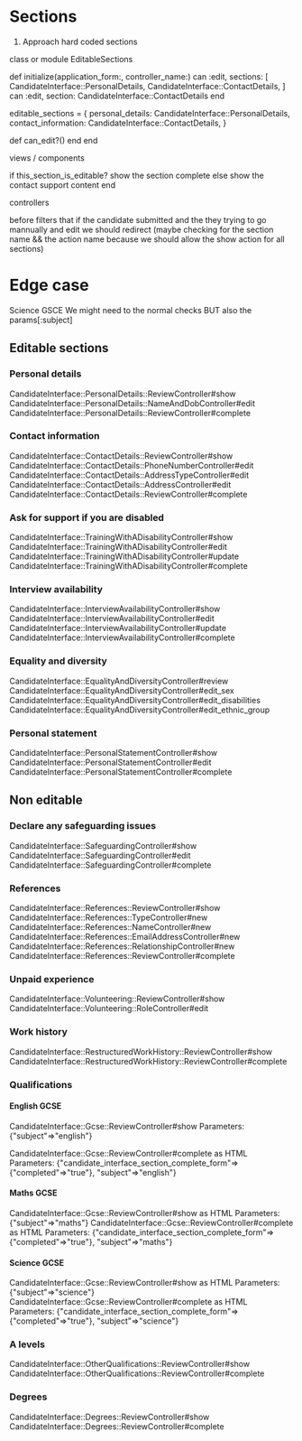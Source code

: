 # Sections


1. Approach hard coded sections

class or module EditableSections

def initialize(application_form:, controller_name:)
  can :edit, sections: [
    CandidateInterface::PersonalDetails,
    CandidateInterface::ContactDetails,
  ]
  can :edit, section: CandidateInterface::ContactDetails
end

editable_sections = {
  personal_details: CandidateInterface::PersonalDetails,
  contact_information: CandidateInterface::ContactDetails,
}

def can_edit?()
end
end

views / components

if this_section_is_editable?
  show the section complete
else
  show the contact support content
end

controllers

before filters that if
the candidate submitted and the they trying to go mannually and edit we should
redirect (maybe checking for the section name && the action name because we
should allow the show action for all sections)

# Edge case

Science GSCE
We might need to the normal checks BUT also the params[:subject]

## Editable sections

### Personal details

CandidateInterface::PersonalDetails::ReviewController#show
CandidateInterface::PersonalDetails::NameAndDobController#edit
CandidateInterface::PersonalDetails::ReviewController#complete

### Contact information

CandidateInterface::ContactDetails::ReviewController#show
CandidateInterface::ContactDetails::PhoneNumberController#edit
CandidateInterface::ContactDetails::AddressTypeController#edit
CandidateInterface::ContactDetails::AddressController#edit
CandidateInterface::ContactDetails::ReviewController#complete

### Ask for support if you are disabled

CandidateInterface::TrainingWithADisabilityController#show
CandidateInterface::TrainingWithADisabilityController#edit
CandidateInterface::TrainingWithADisabilityController#update
CandidateInterface::TrainingWithADisabilityController#complete

### Interview availability

CandidateInterface::InterviewAvailabilityController#show
CandidateInterface::InterviewAvailabilityController#edit
CandidateInterface::InterviewAvailabilityController#update
CandidateInterface::InterviewAvailabilityController#complete

### Equality and diversity

CandidateInterface::EqualityAndDiversityController#review
CandidateInterface::EqualityAndDiversityController#edit_sex
CandidateInterface::EqualityAndDiversityController#edit_disabilities
CandidateInterface::EqualityAndDiversityController#edit_ethnic_group

### Personal statement

CandidateInterface::PersonalStatementController#show
CandidateInterface::PersonalStatementController#edit
CandidateInterface::PersonalStatementController#complete

## Non editable

### Declare any safeguarding issues

CandidateInterface::SafeguardingController#show
CandidateInterface::SafeguardingController#edit
CandidateInterface::SafeguardingController#complete

### References

CandidateInterface::References::ReviewController#show
CandidateInterface::References::TypeController#new
CandidateInterface::References::NameController#new
CandidateInterface::References::EmailAddressController#new
CandidateInterface::References::RelationshipController#new
CandidateInterface::References::ReviewController#complete

### Unpaid experience

CandidateInterface::Volunteering::ReviewController#show
CandidateInterface::Volunteering::RoleController#edit

### Work history

CandidateInterface::RestructuredWorkHistory::ReviewController#show
CandidateInterface::RestructuredWorkHistory::ReviewController#complete

### Qualifications

#### English GCSE

CandidateInterface::Gcse::ReviewController#show
Parameters: {"subject"=>"english"}

CandidateInterface::Gcse::ReviewController#complete as HTML
Parameters: {"candidate_interface_section_complete_form"=>{"completed"=>"true"}, "subject"=>"english"}

#### Maths GCSE

CandidateInterface::Gcse::ReviewController#show as HTML
Parameters: {"subject"=>"maths"}
CandidateInterface::Gcse::ReviewController#complete as HTML
Parameters: {"candidate_interface_section_complete_form"=>{"completed"=>"true"}, "subject"=>"maths"}

#### Science GCSE

CandidateInterface::Gcse::ReviewController#show as HTML
Parameters: {"subject"=>"science"}
CandidateInterface::Gcse::ReviewController#complete as HTML
Parameters: {"candidate_interface_section_complete_form"=>{"completed"=>"true"}, "subject"=>"science"}

### A levels

CandidateInterface::OtherQualifications::ReviewController#show
CandidateInterface::OtherQualifications::ReviewController#complete

### Degrees

CandidateInterface::Degrees::ReviewController#show
CandidateInterface::Degrees::ReviewController#complete
